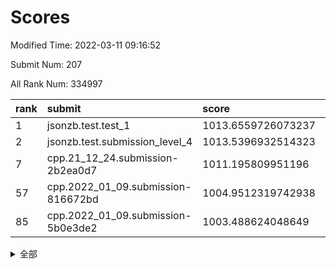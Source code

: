 # Scores

Modified Time: 2022-03-11 09:16:52

Submit Num: 207

All Rank Num: 334997

| rank |               submit               |       score        |       sigma        | pk_num |
| :--- | :--------------------------------- | :----------------- | :----------------- | :----- |
| 1    | jsonzb.test.test_1                 | 1013.6559726073237 | 0.8134452401871896 | 6468   |
| 2    | jsonzb.test.submission_level_4     | 1013.5396932514323 | 0.7916358750585163 | 6474   |
| 7    | cpp.21_12_24.submission-2b2ea0d7   | 1011.195809951196  | 0.782040567336999  | 6472   |
| 57   | cpp.2022_01_09.submission-816672bd | 1004.9512319742938 | 0.7283640002602059 | 6473   |
| 85   | cpp.2022_01_09.submission-5b0e3de2 | 1003.488624048649  | 0.7022793799436037 | 6475   |


<details>
<summary>全部</summary>

| rank |                 submit                 |       score        |       sigma        | pk_num |
| :--- | :------------------------------------- | :----------------- | :----------------- | :----- |
| 1    | jsonzb.test.test_1                     | 1013.6559726073237 | 0.8134452401871896 | 6468   |
| 2    | jsonzb.test.submission_level_4         | 1013.5396932514323 | 0.7916358750585163 | 6474   |
| 3    | gobigger.level_3.submission_level_3_23 | 1011.8692559844641 | 0.7721854047110513 | 6471   |
| 4    | gobigger.level_3.submission_level_3_17 | 1011.7623063089469 | 0.7715701093934979 | 6475   |
| 5    | gobigger.level_3.submission_level_3_30 | 1011.3937791062447 | 0.7599706408852294 | 6478   |
| 6    | gobigger.level_3.submission_level_3_43 | 1011.3831348956963 | 0.7723792239788779 | 6470   |
| 7    | cpp.21_12_24.submission-2b2ea0d7       | 1011.195809951196  | 0.782040567336999  | 6472   |
| 8    | gobigger.level_3.submission_level_3_7  | 1011.1211782745451 | 0.7581968919574732 | 6473   |
| 9    | gobigger.level_3.submission_level_3_11 | 1011.0668356168015 | 0.7580516225572608 | 6476   |
| 10   | gobigger.level_3.submission_level_3_20 | 1011.051921387342  | 0.7413123361382756 | 6472   |
| 11   | gobigger.level_3.submission_level_3_13 | 1011.007519635457  | 0.7900629580291318 | 6479   |
| 12   | gobigger.level_3.submission_level_3_45 | 1010.9397917935277 | 0.7602869332220551 | 6477   |
| 13   | gobigger.level_3.submission_level_3_49 | 1010.7596675618361 | 0.7872868976740843 | 6475   |
| 14   | gobigger.level_3.submission_level_3_14 | 1010.7307703360376 | 0.7575799953525871 | 6479   |
| 15   | gobigger.level_3.submission_level_3_9  | 1010.6603663427202 | 0.7510183697460788 | 6474   |
| 16   | gobigger.level_3.submission_level_3_25 | 1010.64489784177   | 0.7829616621818758 | 6469   |
| 17   | gobigger.level_3.submission_level_3_40 | 1010.5819200752569 | 0.7599742805842936 | 6475   |
| 18   | gobigger.level_3.submission_level_3_36 | 1010.5697078737776 | 0.7684309831684311 | 6471   |
| 19   | gobigger.level_3.submission_level_3_46 | 1010.4764210098155 | 0.7547489079042593 | 6478   |
| 20   | gobigger.level_3.submission_level_3_44 | 1010.4297469026313 | 0.7719290924015996 | 6475   |
| 21   | gobigger.level_3.submission_level_3_33 | 1010.3515608115423 | 0.7728112761173097 | 6472   |
| 22   | gobigger.level_3.submission_level_3_42 | 1010.3401715505806 | 0.747356430643937  | 6473   |
| 23   | gobigger.level_3.submission_level_3_5  | 1010.3221638086628 | 0.7500488749396552 | 6472   |
| 24   | gobigger.level_3.submission_level_3_29 | 1010.2863615618363 | 0.7601282614413686 | 6473   |
| 25   | gobigger.level_3.submission_level_3_22 | 1010.1201120680475 | 0.7447487820271461 | 6474   |
| 26   | gobigger.level_3.submission_level_3_8  | 1010.0514185381463 | 0.7499204089417896 | 6470   |
| 27   | gobigger.level_3.submission_level_3_16 | 1010.0326326761441 | 0.7523346726464271 | 6475   |
| 28   | gobigger.level_3.submission_level_3_39 | 1009.9139147240064 | 0.7636998284218921 | 6475   |
| 29   | gobigger.level_3.submission_level_3_38 | 1009.8386584134937 | 0.7445700515529587 | 6479   |
| 30   | gobigger.level_3.submission_level_3_41 | 1009.7902535123161 | 0.7510477486649008 | 6470   |
| 31   | gobigger.level_3.submission_level_3_24 | 1009.7752682832381 | 0.7590940770306033 | 6468   |
| 32   | gobigger.level_3.submission_level_3_18 | 1009.7282883803867 | 0.7443324681121257 | 6474   |
| 33   | gobigger.level_3.submission_level_3_32 | 1009.719067071882  | 0.7466008730469089 | 6471   |
| 34   | gobigger.level_3.submission_level_3_19 | 1009.5819798134517 | 0.7541815266052084 | 6480   |
| 35   | gobigger.level_3.submission_level_3_6  | 1009.5654714289773 | 0.7551130740055103 | 6475   |
| 36   | gobigger.level_3.submission_level_3_28 | 1009.4462915898407 | 0.7455982846194417 | 6479   |
| 37   | gobigger.level_3.submission_level_3_10 | 1009.3495196182204 | 0.7450214635020375 | 6471   |
| 38   | gobigger.level_3.submission_level_3_0  | 1009.2894467528293 | 0.7576712455167309 | 6474   |
| 39   | gobigger.level_3.submission_level_3_37 | 1009.2310118585717 | 0.763360347232045  | 6479   |
| 40   | gobigger.level_3.submission_level_3_34 | 1009.2083210991605 | 0.7429054627715077 | 6473   |
| 41   | gobigger.level_3.submission_level_3_3  | 1009.1766694858496 | 0.7391697033418275 | 6477   |
| 42   | gobigger.level_3.submission_level_3_12 | 1009.1693231345107 | 0.7310542067022227 | 6470   |
| 43   | gobigger.level_3.submission_level_3_48 | 1009.153757226664  | 0.7589559466866928 | 6470   |
| 44   | gobigger.level_3.submission_level_3_21 | 1009.1349514224911 | 0.758541573532727  | 6473   |
| 45   | gobigger.level_3.submission_level_3_31 | 1009.1109766716646 | 0.7664084782247739 | 6476   |
| 46   | gobigger.level_3.submission_level_3_1  | 1009.1030418265192 | 0.7469520055794147 | 6472   |
| 47   | gobigger.level_3.submission_level_3_35 | 1009.1002586565014 | 0.7315998887575069 | 6469   |
| 48   | gobigger.level_3.submission_level_3_4  | 1009.0605846888549 | 0.7415605396194844 | 6471   |
| 49   | gobigger.level_3.submission_level_3_2  | 1009.0347413127265 | 0.7398224968215618 | 6478   |
| 50   | gobigger.level_3.submission_level_3_26 | 1008.8890880327657 | 0.7390605312358003 | 6471   |
| 51   | gobigger.level_3.submission_level_3_27 | 1008.8332671825573 | 0.7536489020772313 | 6472   |
| 52   | gobigger.level_3.submission_level_3_47 | 1008.6650012610737 | 0.7369430565741544 | 6472   |
| 53   | gobigger.level_3.submission_level_3_15 | 1008.4832859079271 | 0.7358931398923795 | 6476   |
| 54   | gobigger.level_1.submission_level_1_29 | 1005.2401772916822 | 0.7289333347233784 | 6471   |
| 55   | gobigger.level_1.submission_level_1_26 | 1005.0371013145157 | 0.7128877290416598 | 6471   |
| 56   | gobigger.level_1.submission_level_1_34 | 1004.9831713741245 | 0.7052807401333775 | 6473   |
| 57   | cpp.2022_01_09.submission-816672bd     | 1004.9512319742938 | 0.7283640002602059 | 6473   |
| 58   | gobigger.level_1.submission_level_1_21 | 1004.923546182572  | 0.7152274657445633 | 6470   |
| 59   | gobigger.level_1.submission_level_1_30 | 1004.718888505187  | 0.7298083422777867 | 6472   |
| 60   | gobigger.level_1.submission_level_1_2  | 1004.4601234284123 | 0.7195534657377683 | 6471   |
| 61   | gobigger.level_1.submission_level_1_15 | 1004.4600593195744 | 0.7340167302690807 | 6474   |
| 62   | gobigger.level_1.submission_level_1_49 | 1004.3848895773576 | 0.7063801373180518 | 6476   |
| 63   | gobigger.level_1.submission_level_1_1  | 1004.3134614264779 | 0.7178904104425153 | 6476   |
| 64   | gobigger.level_1.submission_level_1_45 | 1004.2680100623257 | 0.7196914177456224 | 6468   |
| 65   | gobigger.level_1.submission_level_1_7  | 1004.1898556701871 | 0.7170028236239169 | 6471   |
| 66   | gobigger.level_1.submission_level_1_42 | 1004.1735998184049 | 0.7283671048455513 | 6474   |
| 67   | gobigger.level_1.submission_level_1_32 | 1004.0641654052756 | 0.7292456433236876 | 6473   |
| 68   | gobigger.level_1.submission_level_1_35 | 1004.042376316606  | 0.7236680720433379 | 6472   |
| 69   | gobigger.level_1.submission_level_1_44 | 1004.0270389236672 | 0.7237252266814369 | 6473   |
| 70   | gobigger.level_1.submission_level_1_9  | 1004.0137308885982 | 0.7187123442624648 | 6472   |
| 71   | gobigger.level_1.submission_level_1_8  | 1003.9816247315321 | 0.7232076910189575 | 6472   |
| 72   | gobigger.level_1.submission_level_1_18 | 1003.8711127409024 | 0.7139253132167919 | 6476   |
| 73   | gobigger.level_1.submission_level_1_19 | 1003.8062007372295 | 0.7237435056620192 | 6479   |
| 74   | gobigger.level_1.submission_level_1_3  | 1003.7926242383559 | 0.7253715380424373 | 6472   |
| 75   | gobigger.level_1.submission_level_1_17 | 1003.7718837703801 | 0.7299983451108789 | 6471   |
| 76   | gobigger.level_1.submission_level_1_33 | 1003.7387274803427 | 0.7143154973652507 | 6467   |
| 77   | gobigger.level_1.submission_level_1_28 | 1003.7176421425281 | 0.7268281135991272 | 6472   |
| 78   | gobigger.level_1.submission_level_1_13 | 1003.713974956326  | 0.7139618843131221 | 6470   |
| 79   | gobigger.level_1.submission_level_1_46 | 1003.7025639683658 | 0.7201019323732595 | 6473   |
| 80   | gobigger.level_1.submission_level_1_31 | 1003.6996074067114 | 0.7076484279155829 | 6476   |
| 81   | gobigger.level_1.submission_level_1_0  | 1003.6911824493181 | 0.7107856958708826 | 6468   |
| 82   | gobigger.level_1.submission_level_1_27 | 1003.6010618749052 | 0.7208041674575318 | 6474   |
| 83   | gobigger.level_1.submission_level_1_11 | 1003.4955491614002 | 0.7181752444777513 | 6476   |
| 84   | gobigger.level_1.submission_level_1_37 | 1003.4899049816593 | 0.7202986574904878 | 6472   |
| 85   | cpp.2022_01_09.submission-5b0e3de2     | 1003.488624048649  | 0.7022793799436037 | 6475   |
| 86   | gobigger.level_1.submission_level_1_6  | 1003.3882061386008 | 0.7115986093129437 | 6470   |
| 87   | gobigger.level_1.submission_level_1_23 | 1003.2340706865115 | 0.7135966370733415 | 6474   |
| 88   | gobigger.level_1.submission_level_1_25 | 1003.1803244568282 | 0.7167369899586737 | 6476   |
| 89   | gobigger.level_1.submission_level_1_22 | 1003.1521984262705 | 0.722935133622305  | 6469   |
| 90   | gobigger.level_1.submission_level_1_14 | 1003.0136699398498 | 0.7124260544591586 | 6478   |
| 91   | gobigger.level_1.submission_level_1_41 | 1002.9612927470611 | 0.7207918699209267 | 6471   |
| 92   | gobigger.level_1.submission_level_1_4  | 1002.9270278632878 | 0.7244167759632385 | 6477   |
| 93   | gobigger.level_1.submission_level_1_10 | 1002.9048523237734 | 0.7105419577094335 | 6465   |
| 94   | gobigger.level_1.submission_level_1_36 | 1002.8672275249088 | 0.707137125412992  | 6471   |
| 95   | gobigger.level_1.submission_level_1_24 | 1002.7141200594806 | 0.7170393762029269 | 6476   |
| 96   | gobigger.level_1.submission_level_1_48 | 1002.6283440866498 | 0.7147834967234564 | 6474   |
| 97   | gobigger.level_1.submission_level_1_47 | 1002.5580302684933 | 0.7205119932863608 | 6474   |
| 98   | gobigger.level_1.submission_level_1_16 | 1002.5323134175331 | 0.717281461098755  | 6475   |
| 99   | gobigger.level_1.submission_level_1_43 | 1002.5081074043287 | 0.7170688266963599 | 6473   |
| 100  | gobigger.level_1.submission_level_1_20 | 1002.1534095372926 | 0.7043846964797569 | 6473   |
| 101  | gobigger.level_1.submission_level_1_5  | 1002.1448634579748 | 0.720482159541195  | 6474   |
| 102  | gobigger.level_1.submission_level_1_38 | 1002.0938998564533 | 0.7207583957977154 | 6477   |
| 103  | gobigger.level_1.submission_level_1_12 | 1001.8153313782741 | 0.7068374811783662 | 6476   |
| 104  | gobigger.level_1.submission_level_1_40 | 1001.7085359271483 | 0.7123030435396736 | 6472   |
| 105  | gobigger.level_1.submission_level_1_39 | 1001.5693027225792 | 0.7138469671701374 | 6479   |
| 106  | gobigger.random.submission_random_29   | 997.0670744241041  | 0.7058167547179646 | 6477   |
| 107  | gobigger.random.submission_random_2    | 996.9727864540865  | 0.7126977080254127 | 6473   |
| 108  | gobigger.random.submission_random_45   | 996.7303107503067  | 0.711037562694769  | 6471   |
| 109  | gobigger.random.submission_random_30   | 996.6568097574225  | 0.7187201445719474 | 6471   |
| 110  | gobigger.random.submission_random_40   | 996.5997737510762  | 0.7204696413320117 | 6474   |
| 111  | gobigger.random.submission_random_13   | 996.5920385242515  | 0.7082072663141857 | 6470   |
| 112  | gobigger.random.submission_random_41   | 996.5625521575843  | 0.7278833622763803 | 6475   |
| 113  | gobigger.random.submission_random_17   | 996.55860424955    | 0.707284451671131  | 6470   |
| 114  | gobigger.random.submission_random_26   | 996.466417101673   | 0.7192799016862853 | 6475   |
| 115  | gobigger.random.submission_random_35   | 996.425890059445   | 0.7169433066312438 | 6472   |
| 116  | gobigger.random.submission_random_28   | 996.4070891299646  | 0.7139653664855448 | 6476   |
| 117  | gobigger.random.submission_random_34   | 996.3752917715957  | 0.704587205000374  | 6474   |
| 118  | gobigger.random.submission_random_47   | 996.3588670951381  | 0.7143396613715874 | 6474   |
| 119  | gobigger.random.submission_random_33   | 996.3493805581741  | 0.7351060994741048 | 6476   |
| 120  | gobigger.random.submission_random_14   | 996.3200459067635  | 0.7225635889761828 | 6478   |
| 121  | gobigger.random.submission_random_22   | 996.3008243535279  | 0.708898242469858  | 6471   |
| 122  | gobigger.random.submission_random_11   | 996.2680326427268  | 0.709703335898305  | 6480   |
| 123  | gobigger.random.submission_random_20   | 996.2214028483369  | 0.7131562044022282 | 6476   |
| 124  | gobigger.random.submission_random_0    | 996.1564179673076  | 0.7085127742413984 | 6472   |
| 125  | gobigger.random.submission_random_5    | 996.1503730000273  | 0.7076683144060745 | 6470   |
| 126  | gobigger.random.submission_random_43   | 996.1175799549741  | 0.7248907760543813 | 6473   |
| 127  | gobigger.random.submission_random_48   | 996.0589250627436  | 0.7046723109226358 | 6475   |
| 128  | gobigger.random.submission_random_3    | 996.0001608876892  | 0.7044634570874901 | 6471   |
| 129  | gobigger.random.submission_random_42   | 995.9750089142597  | 0.7177817336336013 | 6471   |
| 130  | gobigger.random.submission_random_16   | 995.9696381114023  | 0.7192751353989659 | 6474   |
| 131  | gobigger.random.submission_random_25   | 995.9630094598056  | 0.7145097033064645 | 6476   |
| 132  | gobigger.random.submission_random_12   | 995.9408687540373  | 0.7140231991050051 | 6473   |
| 133  | gobigger.random.submission_random_49   | 995.938349283836   | 0.7071694825850926 | 6468   |
| 134  | gobigger.random.submission_random_23   | 995.8790834978178  | 0.7194146231554536 | 6477   |
| 135  | gobigger.random.submission_random_8    | 995.8461617675588  | 0.6929064968259862 | 6477   |
| 136  | gobigger.random.submission_random_19   | 995.8391437530689  | 0.7205245282409702 | 6478   |
| 137  | gobigger.random.submission_random_9    | 995.8200981302595  | 0.7154160106003599 | 6472   |
| 138  | gobigger.random.submission_random_6    | 995.8003048266665  | 0.7270241177010701 | 6475   |
| 139  | gobigger.random.submission_random_38   | 995.7957298380114  | 0.7191641672326897 | 6473   |
| 140  | gobigger.random.submission_random_31   | 995.7676430592076  | 0.7090057277384758 | 6474   |
| 141  | gobigger.random.submission_random_15   | 995.6289142607839  | 0.7162438718085121 | 6471   |
| 142  | gobigger.random.submission_random_21   | 995.4831663404266  | 0.7208961857854549 | 6474   |
| 143  | gobigger.random.submission_random_44   | 995.4648736255403  | 0.7069178605458997 | 6475   |
| 144  | gobigger.random.submission_random_27   | 995.45239217916    | 0.7122913882804323 | 6469   |
| 145  | gobigger.random.submission_random_24   | 995.332884189264   | 0.7215100994206051 | 6477   |
| 146  | gobigger.random.submission_random_39   | 995.2142149224475  | 0.7233293794207779 | 6475   |
| 147  | gobigger.random.submission_random_37   | 995.2136129586265  | 0.7131565467761182 | 6466   |
| 148  | gobigger.random.submission_random_10   | 995.1622893985392  | 0.7160614035914028 | 6473   |
| 149  | gobigger.random.submission_random_4    | 995.1591347304518  | 0.7131946127594867 | 6475   |
| 150  | gobigger.random.submission_random_32   | 995.1210369215796  | 0.7111799477558685 | 6471   |
| 151  | gobigger.random.submission_random_46   | 995.1167781442098  | 0.7091630597952789 | 6472   |
| 152  | gobigger.random.submission_random_7    | 994.9893940699853  | 0.7215943521134713 | 6472   |
| 153  | gobigger.random.submission_random_36   | 994.9775717640821  | 0.7125044205837283 | 6471   |
| 154  | gobigger.random.submission_random_18   | 994.8010336196043  | 0.7124786529017509 | 6469   |
| 155  | gobigger.random.submission_random_1    | 994.4219306937285  | 0.7327512193901949 | 6475   |
| 156  | gobigger.level_2.submission_level_2_48 | 994.0174430082849  | 0.730295175714262  | 6476   |
| 157  | gobigger.level_2.submission_level_2_20 | 993.8972662930047  | 0.7349292812583127 | 6472   |
| 158  | gobigger.level_2.submission_level_2_38 | 993.2823773411782  | 0.7448249606217587 | 6469   |
| 159  | gobigger.level_2.submission_level_2_17 | 993.2018201518147  | 0.7452644829960473 | 6478   |
| 160  | gobigger.level_2.submission_level_2_8  | 993.1965040992493  | 0.7409867578292773 | 6474   |
| 161  | gobigger.level_2.submission_level_2_33 | 992.9415359614804  | 0.7328030414243689 | 6475   |
| 162  | gobigger.level_2.submission_level_2_21 | 992.9234000353583  | 0.7490181851178028 | 6470   |
| 163  | gobigger.level_2.submission_level_2_43 | 992.820567531107   | 0.7462376816007085 | 6472   |
| 164  | gobigger.level_2.submission_level_2_9  | 992.8117411381938  | 0.7266933611359492 | 6473   |
| 165  | gobigger.level_2.submission_level_2_10 | 992.7853772687055  | 0.7436620461944945 | 6477   |
| 166  | gobigger.level_2.submission_level_2_18 | 992.778421659966   | 0.7209967203437614 | 6474   |
| 167  | gobigger.level_2.submission_level_2_34 | 992.716536664996   | 0.7446667497139604 | 6476   |
| 168  | gobigger.level_2.submission_level_2_31 | 992.7144311787633  | 0.7458524765042326 | 6471   |
| 169  | gobigger.level_2.submission_level_2_25 | 992.6952532339251  | 0.7583544641757517 | 6475   |
| 170  | gobigger.level_2.submission_level_2_49 | 992.6811922207286  | 0.7559188909455522 | 6475   |
| 171  | gobigger.level_2.submission_level_2_29 | 992.6683455308184  | 0.7343779132653242 | 6474   |
| 172  | gobigger.level_2.submission_level_2_30 | 992.611770905255   | 0.760268580623038  | 6472   |
| 173  | gobigger.level_2.submission_level_2_36 | 992.4714706754876  | 0.7514951953036516 | 6472   |
| 174  | gobigger.level_2.submission_level_2_47 | 992.4269044943529  | 0.742604634952698  | 6475   |
| 175  | gobigger.level_2.submission_level_2_19 | 992.3564349535276  | 0.7492093589973162 | 6471   |
| 176  | gobigger.level_2.submission_level_2_27 | 992.3110331451375  | 0.7421533357875294 | 6474   |
| 177  | gobigger.level_2.submission_level_2_3  | 992.1732812791352  | 0.7465987362456328 | 6471   |
| 178  | gobigger.level_2.submission_level_2_23 | 992.1538696502281  | 0.7566566530820782 | 6475   |
| 179  | gobigger.level_2.submission_level_2_4  | 992.1098413463988  | 0.7488217027112427 | 6476   |
| 180  | gobigger.level_2.submission_level_2_2  | 992.0334666142372  | 0.7416076446909358 | 6476   |
| 181  | gobigger.level_2.submission_level_2_12 | 992.0252332113043  | 0.7324503446090529 | 6478   |
| 182  | gobigger.level_2.submission_level_2_37 | 991.9924814747976  | 0.765842325068284  | 6475   |
| 183  | gobigger.level_2.submission_level_2_39 | 991.9506699515747  | 0.7352719251646664 | 6473   |
| 184  | gobigger.level_2.submission_level_2_40 | 991.8866991848137  | 0.7477558754731338 | 6468   |
| 185  | gobigger.level_2.submission_level_2_45 | 991.8429323343763  | 0.7394125752835472 | 6479   |
| 186  | gobigger.level_2.submission_level_2_41 | 991.80439971874    | 0.7315805826186834 | 6478   |
| 187  | gobigger.level_2.submission_level_2_5  | 991.7989918196522  | 0.7343895306863872 | 6470   |
| 188  | gobigger.level_2.submission_level_2_16 | 991.7427217860309  | 0.7597555909648284 | 6471   |
| 189  | gobigger.level_2.submission_level_2_6  | 991.7372839819656  | 0.7398780977182158 | 6472   |
| 190  | gobigger.level_2.submission_level_2_1  | 991.6811546078724  | 0.7362324788732219 | 6465   |
| 191  | gobigger.level_2.submission_level_2_35 | 991.447423846274   | 0.7532237239559183 | 6472   |
| 192  | gobigger.level_2.submission_level_2_11 | 991.3650934763067  | 0.7401751028458293 | 6472   |
| 193  | gobigger.level_2.submission_level_2_24 | 991.2651994832597  | 0.7347101393469162 | 6476   |
| 194  | gobigger.level_2.submission_level_2_7  | 991.244633564181   | 0.7433471571928536 | 6475   |
| 195  | gobigger.level_2.submission_level_2_15 | 990.9380494098821  | 0.7639789047939585 | 6473   |
| 196  | gobigger.level_2.submission_level_2_42 | 990.9214074985136  | 0.7482548842661869 | 6473   |
| 197  | gobigger.level_2.submission_level_2_46 | 990.8826395764486  | 0.7352217553307245 | 6475   |
| 198  | gobigger.level_2.submission_level_2_14 | 990.7992673778194  | 0.7477521008573024 | 6473   |
| 199  | gobigger.level_2.submission_level_2_22 | 990.6861298603001  | 0.7656086699262343 | 6480   |
| 200  | gobigger.level_2.submission_level_2_26 | 990.6053741397441  | 0.7667679619867985 | 6472   |
| 201  | gobigger.level_2.submission_level_2_28 | 990.3697994863878  | 0.743029054488531  | 6472   |
| 202  | gobigger.level_2.submission_level_2_0  | 990.3114034268589  | 0.7714367688619086 | 6471   |
| 203  | gobigger.level_2.submission_level_2_13 | 990.2896988883004  | 0.7465128131417033 | 6477   |
| 204  | gobigger.level_2.submission_level_2_32 | 990.1650843016736  | 0.7638117409328121 | 6470   |
| 205  | gobigger.level_2.submission_level_2_44 | 989.652641326101   | 0.7630841207837153 | 6475   |
| 206  | gobigger.none.submission_none_1        | 978.7941522710171  | 1.2816266611431792 | 6473   |
| 207  | gobigger.none.submission_none_0        | 976.6093942315267  | 1.3640631784490858 | 6471   |

</details>